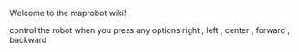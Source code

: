 Welcome to the maprobot wiki!

control the robot when you press any options right , left , center , forward , backward
